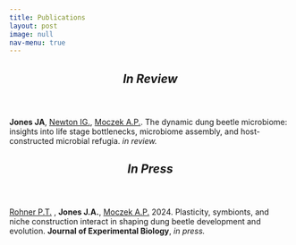 ```yaml
---
title: Publications
layout: post
image: null
nav-menu: true
---
```


<!-- Main -->
<div id="main">
</div>

<!-- Review -->
<section>
	<div class="inner">
		<header class="major">
			<h2><i>In Review</i></h2>
		</header>
		<p><b>Jones JA</b>, <a href="https://discogenome.wordpress.com" target="_blank">Newton IG.</a>, <a href="https://ecoevodevo.com" target="_blank">Moczek A.P.</a>. The dynamic dung beetle microbiome: insights into life stage bottlenecks, microbiome assembly, and host-constructed microbial refugia. <i>in review.</i>
		</p>
	</div>
</section>

<!-- Press -->
<secton>
	<div class="inner">
		<header class="major">
			<h2><i>In Press</i></h2>
		</header>
		<p><a href="https://rohnerlab.biosci.ucsd.edu" target="_blank">Rohner P.T.</a> , <b>Jones J.A.</b>, <a href="https://ecoevodevo.com" target="_blank">Moczek A.P.</a> 2024. Plasticity, symbionts, and niche construction interact in shaping dung beetle development and evolution. <b>Journal of Experimental Biology</b>, <i>in press.</i>
		</p>
	</div>
